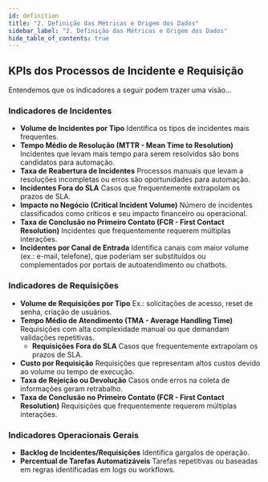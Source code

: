 ```yaml
---
id: definition
title: "2. Definição das Métricas e Origem dos Dados"
sidebar_label: "2. Definição das Métricas e Origem dos Dados"
hide_table_of_contents: true
---
```



## KPIs dos Processos de Incidente e Requisição

Entendemos que os indicadores a seguir podem trazer uma visão...

### Indicadores de Incidentes
- **Volume de Incidentes por Tipo**
  Identifica os tipos de incidentes mais frequentes.
- **Tempo Médio de Resolução (MTTR - Mean Time to Resolution)**
  Incidentes que levam mais tempo para serem resolvidos são bons candidatos para automação.
- **Taxa de Reabertura de Incidentes**
  Processos manuais que levam a resoluções incompletas ou erros são oportunidades para automação.
- **Incidentes Fora do SLA**
  Casos que frequentemente extrapolam os prazos de SLA.
- **Impacto no Negócio (Critical Incident Volume)**
  Número de incidentes classificados como críticos e seu impacto financeiro ou operacional.
- **Taxa de Conclusão no Primeiro Contato (FCR - First Contact Resolution)**
  Incidentes que frequentemente requerem múltiplas interações.
- **Incidentes por Canal de Entrada**
  Identifica canais com maior volume (ex.: e-mail, telefone), que poderiam ser substituídos ou complementados por portais de autoatendimento ou chatbots.

### Indicadores de Requisições
- **Volume de Requisições por Tipo**
  Ex.: solicitações de acesso, reset de senha, criação de usuários.
- **Tempo Médio de Atendimento (TMA - Average Handling Time)**
  Requisições com alta complexidade manual ou que demandam validações repetitivas.
  - **Requisições Fora do SLA**
  Casos que frequentemente extrapolam os prazos de SLA.
- **Custo por Requisição**
  Requisições que representam altos custos devido ao volume ou tempo de execução.
- **Taxa de Rejeição ou Devolução**
  Casos onde erros na coleta de informações geram retrabalho.
- **Taxa de Conclusão no Primeiro Contato (FCR - First Contact Resolution)**
  Requisições que frequentemente requerem múltiplas interações.

### Indicadores Operacionais Gerais
- **Backlog de Incidentes/Requisições**
  Identifica gargalos de operação.
- **Percentual de Tarefas Automatizáveis**
  Tarefas repetitivas ou baseadas em regras identificadas em logs ou workflows.